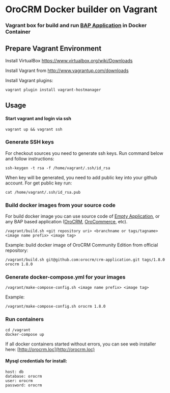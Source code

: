 # OroCRM Docker builder on Vagrant 

### Vagrant box for build and run [BAP Application](http://www.orocrm.com/oro-platform)  in Docker Container

## Prepare Vagrant Environment

Install VirtualBox https://www.virtualbox.org/wiki/Downloads

Install Vagrant from http://www.vagrantup.com/downloads

Install Vagrant plugins:

    vagrant plugin install vagrant-hostmanager

## Usage

#### Start vagrant and login via ssh

    vagrant up && vagrant ssh
    
### Generate SSH keys

For checkout sources you need to generate ssh keys. Run command below  and follow instructions:

    ssh-keygen -t rsa -f /home/vagrant/.ssh/id_rsa
    
When key will be generated, you need to add public key into your github account. For get public key run:

    cat /home/vagrant/.ssh/id_rsa.pub

### Build docker images from your source code
    
For build docker image you can use source code of [Empty Application](https://github.com/orocrm/platform-application), or any BAP based application ([OroCRM](https://github.com/orocrm/crm-application), [OroCommerce](https://github.com/orocommerce/orocommerce-application), etc).

    /vagrant/build.sh <git repository uri> <branchname or tags/tagname> <image name prefix> <image tag>

Example: build docker image of OroCRM Community Edition from official repository:

    /vagrant/build.sh git@github.com:orocrm/crm-application.git tags/1.8.0 orocrm 1.8.0

### Generate docker-compose.yml for your images

    /vagrant/make-compose-config.sh <image name prefix> <image tag>

Example:

    /vagrant/make-compose-config.sh orocrm 1.8.0

### Run containers

    cd /vagrant
    docker-compose up

If all docker containers started without errors, you can see web installer here: [http://orocrm.loc](http://orocrm.loc)

#### Mysql credentials for install:
```
host: db
database: orocrm 
user: orocrm 
password: orocrm
```
